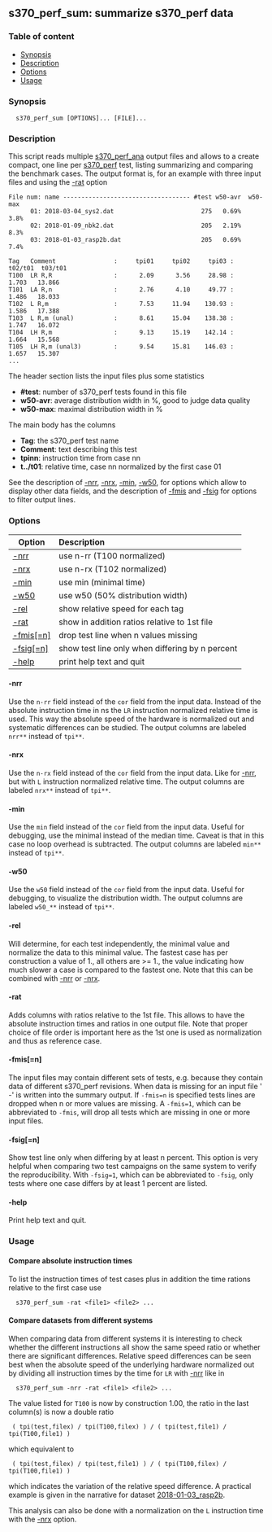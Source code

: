 ## s370_perf_sum: summarize s370_perf data 

### Table of content

- [Synopsis](#user-content-synopsis)
- [Description](#user-content-description)
- [Options](#user-content-options)
- [Usage](#user-content-usage)

### Synopsis <a name="synopsis"></a>
```
  s370_perf_sum [OPTIONS]... [FILE]...
```

### Description <a name="description"></a>
This script reads multiple [s370_perf_ana](s370_perf_ana.md) output files
and allows to a create compact, one line per [s370_perf](s370_perf.md) test,
listing summarizing and comparing the benchmark cases.
The output format is, for an example with three input files and using
the [-rat](#user-content-opt-rat) option
```
File num: name ----------------------------------- #test w50-avr  w50-max
      01: 2018-03-04_sys2.dat                        275   0.69%     3.8%
      02: 2018-01-09_nbk2.dat                        205   2.19%     8.3%
      03: 2018-01-03_rasp2b.dat                      205   0.69%     7.4%

Tag   Comment                :     tpi01     tpi02     tpi03 :  t02/t01  t03/t01
T100  LR R,R                 :      2.09      3.56     28.98 :    1.703   13.866
T101  LA R,n                 :      2.76      4.10     49.77 :    1.486   18.033
T102  L R,m                  :      7.53     11.94    130.93 :    1.586   17.388
T103  L R,m (unal)           :      8.61     15.04    138.38 :    1.747   16.072
T104  LH R,m                 :      9.13     15.19    142.14 :    1.664   15.568
T105  LH R,m (unal3)         :      9.54     15.81    146.03 :    1.657   15.307
...
```

The header section lists the input files plus some statistics
- **#test**: number of s370_perf tests found in this file
- **w50-avr**: average distribution width in %, good to judge data quality
- **w50-max**: maximal distribution width in %

The main body has the columns
- **Tag**: the s370_perf test name
- **Comment**: text describing this test
- **tpinn**: instruction time from case nn
- **t../t01**: relative time, case nn normalized by the first case 01

See the description of
[-nrr](#user-content-opt-nrr),
[-nrx](#user-content-opt-nrx),
[-min](#user-content-opt-min),
[-w50](#user-content-opt-w50),
for options which allow to display other data fields,
and the description of
[-fmis](#user-content-opt-fmis) and
[-fsig](#user-content-opt-fsig)
for options to filter output lines.

### Options <a name="options"></a> 

| Option | Description |
| ------ | :---------- |
| [-nrr](#user-content-opt-nrr)      | use n-rr (T100 normalized) |
| [-nrx](#user-content-opt-nrx)      | use n-rx (T102 normalized) |
| [-min](#user-content-opt-min)      | use min  (minimal time) |
| [-w50](#user-content-opt-w50)      | use w50  (50% distribution width) |
| [-rel](#user-content-opt-rel)      | show relative speed for each tag |
| [-rat](#user-content-opt-rat)      | show in addition ratios relative to 1st file |
| [-fmis[=n]](#user-content-opt-fmis) | drop test line when n values missing |
| [-fsig[=n]](#user-content-opt-fsig) | show test line only when differing by n percent |
| [-help](#user-content-opt-help)    | print help text and quit |

#### -nrr <a name="opt-nrr"></a>
Use the `n-rr` field instead of the `cor` field from the input data.
Instead of the absolute instruction time in ns the `LR` instruction normalized
relative time is used. This way the absolute speed of the hardware
is normalized out and systematic differences can be studied.
The output columns are labeled `nrr**` instead of `tpi**`.

#### -nrx <a name="opt-nrx"></a>
Use the `n-rx` field instead of the `cor` field from the input data.
Like for [-nrr](#user-content-opt-nrr), but with `L` instruction normalized
relative time.
The output columns are labeled `nrx**` instead of `tpi**`.

#### -min <a name="opt-min"></a>
Use the `min` field instead of the `cor` field from the input data.
Useful for debugging, use the minimal instead of the median time.
Caveat is that in this case no loop overhead is subtracted.
The output columns are labeled `min**` instead of `tpi**`.

#### -w50 <a name="opt-w50"></a>
Use the `w50` field instead of the `cor` field from the input data.
Useful for debugging, to visualize the distribution width.
The output columns are labeled `w50_**` instead of `tpi**`.

#### -rel <a name="opt-rel"></a>
Will determine, for each  test independently, the minimal value and
normalize the data to this minimal value. The fastest case has per
construction a value of 1., all others are >= 1., the value indicating
how much slower a case is compared to the fastest one.
Note that this can be combined with [-nrr](#user-content-opt-nrr)
or [-nrx](#user-content-opt-nrx).

#### -rat <a name="opt-rat"></a>
Adds columns with ratios relative to the 1st file. This allows to have the
absolute instruction times and ratios in one output file.
Note that proper choice of file order is important here as the 1st
one is used as normalization and thus as reference case.

#### -fmis[=n] <a name="opt-fmis"></a>
The input files may contain different sets of tests, e.g. because
they contain data of different s370_perf revisions. When data is missing
for an input file '  -' is written into the summary output. 
If `-fmis=n` is specified tests lines are dropped when n or more values
are missing. A `-fmis=1`, which can be abbreviated to `-fmis`, will drop
all tests which are missing in one or more input files.

#### -fsig[=n] <a name="opt-fsig"></a>
Show test line only when differing by at least n percent. This option is
very helpful when comparing two test campaigns on the same system to verify
the reproducibility. With `-fsig=1`, which can be abbreviated to `-fsig`,
only tests where one case differs by at least 1 percent are listed.

#### -help <a name="opt-help"></a>
Print help text and quit.

### Usage <a name="usage"></a>

#### Compare absolute instruction times
To list the instruction times of test cases plus in addition the
time rations relative to the first case use
```
  s370_perf_sum -rat <file1> <file2> ...
```

#### Compare datasets from different systems
When comparing data from different systems it is interesting to check
whether the different instructions all show the same speed ratio or
whether there are significant differences. Relative speed differences
can be seen best when the absolute speed of the underlying hardware
normalized out by dividing all instruction times by the time for `LR`
with [-nrr](#user-content-opt-nrr) like in
```
  s370_perf_sum -nrr -rat <file1> <file2> ...
```

The value listed for `T100` is now by construction 1.00, the ratio in the last
column(s) is now a double ratio
```
 ( tpi(test,filex) / tpi(T100,filex) ) / ( tpi(test,file1) / tpi(T100,file1) )
```

which equivalent to
```
 ( tpi(test,filex) / tpi(test,file1) ) / ( tpi(T100,filex) / tpi(T100,file1) )
```
which indicates the variation of the relative speed difference.
A practical example is given in the narrative for dataset
[2018-01-03_rasp2b](../narr/2018-01-03_rasp2b.md).

This analysis can also be done with a normalization on the `L`
instruction time with the [-nrx](#user-content-opt-nrx) option.

